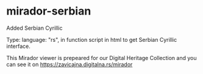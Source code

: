 # mirador-serbian
Added Serbian Cyrillic 

Type: language: "rs", in function script in html to get Serbian Cyrillic interface.

This Mirador viewer is prepeared for our Digital Heritage Collection and you can see it on https://zavicajna.digitalna.rs/mirador
